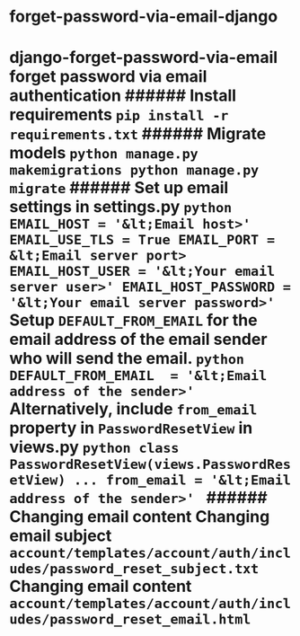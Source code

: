 # forget-password-via-email-django
# django-forget-password-via-email forget password via email authentication   ###### Install requirements  ``` pip install -r requirements.txt ```  ###### Migrate models ``` python manage.py makemigrations python manage.py migrate ``` ###### Set up email settings in settings.py  ```python EMAIL_HOST = '&lt;Email host>' EMAIL_USE_TLS = True EMAIL_PORT = &lt;Email server port> EMAIL_HOST_USER = '&lt;Your email server user>' EMAIL_HOST_PASSWORD = '&lt;Your email server password>'  ```  Setup `DEFAULT_FROM_EMAIL` for the email address of the email sender who will send the email. ```python DEFAULT_FROM_EMAIL  = '&lt;Email address of the sender>' ```  Alternatively, include `from_email` property in  `PasswordResetView` in views.py ```python class PasswordResetView(views.PasswordResetView) ... from_email = '&lt;Email address of the sender>' ```  ###### Changing email content  Changing email subject `account/templates/account/auth/includes/password_reset_subject.txt`  Changing email content `account/templates/account/auth/includes/password_reset_email.html`
